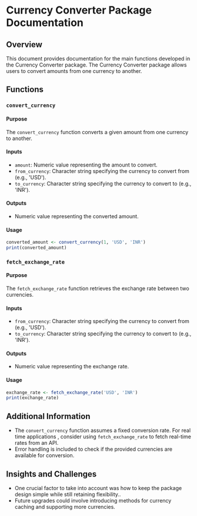 
# Currency Converter Package Documentation

## Overview

This document provides documentation for the main functions developed in the Currency Converter package. The Currency Converter package allows users to convert amounts from one currency to another.

## Functions

### `convert_currency`

#### Purpose

The `convert_currency` function converts a given amount from one currency to another.

#### Inputs

- `amount`: Numeric value representing the amount to convert.
- `from_currency`: Character string specifying the currency to convert from (e.g., 'USD').
- `to_currency`: Character string specifying the currency to convert to (e.g., 'INR').

#### Outputs

- Numeric value representing the converted amount.

#### Usage

```r
converted_amount <- convert_currency(1, 'USD', 'INR')
print(converted_amount)
```

### `fetch_exchange_rate`

#### Purpose

The `fetch_exchange_rate` function retrieves the exchange rate between two currencies.

#### Inputs

- `from_currency`: Character string specifying the currency to convert from (e.g., 'USD').
- `to_currency`: Character string specifying the currency to convert to (e.g., 'INR').

#### Outputs

- Numeric value representing the exchange rate.

#### Usage

```r
exchange_rate <- fetch_exchange_rate('USD', 'INR')
print(exchange_rate)
```

## Additional Information

- The `convert_currency` function assumes a fixed conversion rate. For real time applications , consider using `fetch_exchange_rate` to fetch real-time rates from an API.
- Error handling is included to check if the provided currencies are available for conversion.

## Insights and Challenges

- One crucial factor to take into account was how to keep the package design simple while still retaining flexibility..
- Future upgrades could involve introducing methods for currency caching and supporting more currencies.

